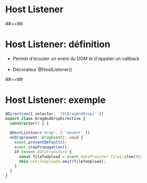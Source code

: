 <!-- .slide: class="transition-bg-grey-1 underline" -->
# Host Listener

##==## 

<!-- .slide-->
# Host Listener: définition

- Permet d'écouter un event du DOM et d'appeler un callback <br><br>
- Décorateur @HostListener()

##==##

<!-- .slide: class="inconsolata with-code" -->
# Host Listener: exemple

```typescript
@Directive({ selector: '[blDragAndDrop]' })
export class DragAndDropDirective {
  constructor() { }
  
  @HostListener('drop', [ '$event' ])
  onDrop(event: DragEvent): void {
    event.preventDefault();
    event.stopPropagation();
    if (event.dataTransfer) {
      const fileToUpload = event.dataTransfer.files.item(0);
      this.onFileUpload$.emit(fileToUpload);
    }
  }  
}
```
<!-- .element: class="big-code" -->
